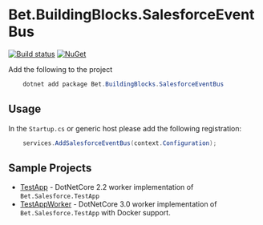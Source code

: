 # Bet.BuildingBlocks.SalesforceEventBus

[![Build status](https://ci.appveyor.com/api/projects/status/95p5gcuv67v7vq7q?svg=true)](https://ci.appveyor.com/project/kdcllc/kdcllc-buildingblocks-salesforceeventbus)
[![NuGet](https://img.shields.io/nuget/v/Bet.BuildingBlocks.SalesforceEventBus.svg)](https://www.nuget.org/packages?q=Bet.BuildingBlocks.SalesforceEventBus)

Add the following to the project

```csharp
    dotnet add package Bet.BuildingBlocks.SalesforceEventBus
```

## Usage

In the `Startup.cs` or generic host please add the following registration:

```csharp
    services.AddSalesforceEventBus(context.Configuration);
```

## Sample Projects

- [TestApp](../../src/TestApp/README.md) - DotNetCore 2.2 worker implementation of `Bet.Salesforce.TestApp`
- [TestAppWorker](../../src/TestAppWorker/README.md) - DotNetCore 3.0 worker implementation of `Bet.Salesforce.TestApp` with Docker support.
